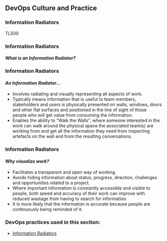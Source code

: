 <!-- .slide: data-background-image="images/RH_NewBrand_Background.png"  -->
## DevOps Culture and Practice <!-- {.element: class="course-title"} -->
### Information Radiators <!-- {.element: class="title-color"} -->
TL500 <!-- {.element: class="title-color"} -->



<!-- .slide: id="information-radiators" -->
### Information Radiators
#### _What is an Information Radiator?_



### Information Radiators
#### _An Information Radiator..._
- Involves radiating and visually representing all aspects of work.
- Typically means information that is useful to team members, stakeholders and users is physically presented on walls, windows, doors and other flat surfaces and positioned in the line of sight of those people who will get value from consuming the information.
- Enables the ability to "Walk the Walls", where someone interested in the work can walk around the physical space the associated team(s) are working from and get all the information they need from inspecting artefacts on the wall and from the resulting conversations.



### Information Radiators
#### _Why visualize work?_
- Facilitates a transparent and open way of working.
- Avoids hiding information about status, progress, direction, challenges and opportunities related to a project.
- Where important information is constantly accessible and visible to people, both speed and accuracy of their work can improve with reduced wastage from having to search for information.
- It is more likely that the information is accurate because people are continuously being reminded of it.



<!-- .slide: data-background-image="images/chef-background.png" class="white-style" -->
### DevOps practices used in this section:
- [Information Radiators](https://openpracticelibrary.com/practice/visualisation-of-work/)
